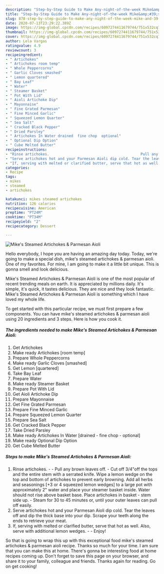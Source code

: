 ```yaml
---
description: "Step-by-Step Guide to Make Any-night-of-the-week Mike&amp;#39;s Steamed Artichokes &amp;amp; Parmesan Aioli"
title: "Step-by-Step Guide to Make Any-night-of-the-week Mike&amp;#39;s Steamed Artichokes &amp;amp; Parmesan Aioli"
slug: 878-step-by-step-guide-to-make-any-night-of-the-week-mike-and-39-s-steamed-artichokes-and-amp-parmesan-aioli
date: 2020-07-13T23:29:22.389Z
image: https://img-global.cpcdn.com/recipes/6097274411679744/751x532cq70/mikes-steamed-artichokes-parmesan-aioli-recipe-main-photo.jpg
thumbnail: https://img-global.cpcdn.com/recipes/6097274411679744/751x532cq70/mikes-steamed-artichokes-parmesan-aioli-recipe-main-photo.jpg
cover: https://img-global.cpcdn.com/recipes/6097274411679744/751x532cq70/mikes-steamed-artichokes-parmesan-aioli-recipe-main-photo.jpg
author: Lela Vargas
ratingvalue: 4.9
reviewcount: 3
recipeingredient:
- " Artichokes"
- " Artichokes room temp"
- " Whole Peppercorns"
- " Garlic Cloves smashed"
- " Lemon quartered"
- " Bay Leaf"
- " Water"
- " Steamer Basket"
- " Pot With Lid"
- " Aioli Artichoke Dip"
- " Mayonnaise"
- " Fine Grated Parmesan"
- " Fine Minced Garlic"
- " Squeezed Lemon Quarter"
- " Sea Salt"
- " Cracked Black Pepper"
- " Dried Parsley"
- " Artichokes In Water drained  fine chop  optional"
- " Optional Dip Option"
- " Cube Melted Butter"
recipeinstructions:
- "Rinse artichokes.                                          Pull any brown leaves off.                        Cut off 3/4&#34;off the tops and the entire stem with a serrated knife.                                                             Wipe a lemon wedge on the top and bottom of artichokes to prevent early browning.                                                                                                              Add all herbs and seasonings [+3 or 4 squeezed lemon wedges] to a large pot with approximately 2&#34; water and place your steamer basket inside. Water should not rise above basket base.                                                                                                                                                                    Place artichokes in basket - stem side up. Steam for 30 to 45 minutes or, until your outer leaves can pull off easily."
- "Serve artichokes hot and your Parmesan Aioli dip cold. Tear the leaves off and dip the thick base into your dip. Scrape your teeth along the ends to retrieve your meat."
- "If, serving with melted or clarified butter, serve that hot as well. Also, serve with additional lemon wedges.   Enjoy!"
categories:
- Recipe
tags:
- mikes
- steamed
- artichokes

katakunci: mikes steamed artichokes 
nutrition: 126 calories
recipecuisine: American
preptime: "PT24M"
cooktime: "PT34M"
recipeyield: "2"
recipecategory: Dessert

---
```



![Mike&#39;s Steamed Artichokes &amp; Parmesan Aioli](https://img-global.cpcdn.com/recipes/6097274411679744/751x532cq70/mikes-steamed-artichokes-parmesan-aioli-recipe-main-photo.jpg)

Hello everybody, I hope you are having an amazing day today. Today, we're going to make a special dish, mike&#39;s steamed artichokes &amp; parmesan aioli. One of my favorites. For mine, I am going to make it a little bit unique. This is gonna smell and look delicious.



Mike&#39;s Steamed Artichokes &amp; Parmesan Aioli is one of the most popular of recent trending meals on earth. It is appreciated by millions daily. It's simple, it's quick, it tastes delicious. They are nice and they look fantastic. Mike&#39;s Steamed Artichokes &amp; Parmesan Aioli is something which I have loved my whole life.


To get started with this particular recipe, we must first prepare a few components. You can have mike&#39;s steamed artichokes &amp; parmesan aioli using 20 ingredients and 3 steps. Here is how you cook it.

<!--inarticleads1-->

##### The ingredients needed to make Mike&#39;s Steamed Artichokes &amp; Parmesan Aioli:

1. Get  Artichokes
1. Make ready  Artichokes [room temp]
1. Prepare  Whole Peppercorns
1. Make ready  Garlic Cloves [smashed]
1. Get  Lemon [quartered]
1. Take  Bay Leaf
1. Prepare  Water
1. Make ready  Steamer Basket
1. Prepare  Pot With Lid
1. Get  Aioli Artichoke Dip
1. Prepare  Mayonnaise
1. Get  Fine Grated Parmesan
1. Prepare  Fine Minced Garlic
1. Prepare  Squeezed Lemon Quarter
1. Prepare  Sea Salt
1. Get  Cracked Black Pepper
1. Take  Dried Parsley
1. Make ready  Artichokes In Water [drained - fine chop - optional]
1. Make ready  Optional Dip Option
1. Get  Cube Melted Butter




<!--inarticleads2-->

##### Steps to make Mike&#39;s Steamed Artichokes &amp; Parmesan Aioli:

1. Rinse artichokes.                                         -  - Pull any brown leaves off.                        - Cut off 3/4&#34;off the tops and the entire stem with a serrated knife.                                                             Wipe a lemon wedge on the top and bottom of artichokes to prevent early browning.                                                                                                              Add all herbs and seasonings [+3 or 4 squeezed lemon wedges] to a large pot with approximately 2&#34; water and place your steamer basket inside. Water should not rise above basket base.                                                                                                                                                                    Place artichokes in basket - stem side up. - Steam for 30 to 45 minutes or, until your outer leaves can pull off easily.
1. Serve artichokes hot and your Parmesan Aioli dip cold. Tear the leaves off and dip the thick base into your dip. Scrape your teeth along the ends to retrieve your meat.
1. If, serving with melted or clarified butter, serve that hot as well. Also, serve with additional lemon wedges.  -  - Enjoy!




So that is going to wrap this up with this exceptional food mike&#39;s steamed artichokes &amp; parmesan aioli recipe. Thanks so much for your time. I am sure that you can make this at home. There's gonna be interesting food at home recipes coming up. Don't forget to save this page on your browser, and share it to your family, colleague and friends. Thanks again for reading. Go on get cooking!
